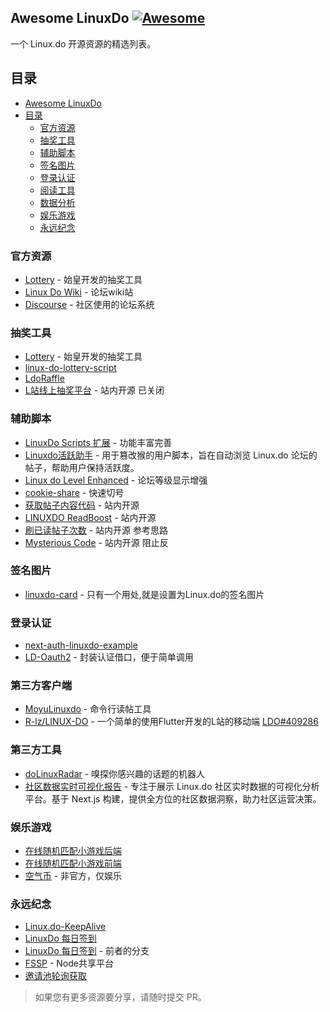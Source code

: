## Awesome LinuxDo [![Awesome](https://cdn.rawgit.com/sindresorhus/awesome/d7305f38d29fed78fa85652e3a63e154dd8e8829/media/badge.svg)](https://github.com/sindresorhus/awesome)

一个 Linux.do 开源资源的精选列表。

## 目录

- [Awesome LinuxDo ](#awesome-linuxdo-)
- [目录](#目录)
  - [官方资源](#官方资源)
  - [抽奖工具](#抽奖工具)
  - [辅助脚本](#辅助脚本)
  - [签名图片](#签名图片)
  - [登录认证](#登录认证)
  - [阅读工具](#阅读工具)
  - [数据分析](#数据分析)
  - [娱乐游戏](#娱乐游戏)
  - [永远纪念](#永远纪念)

### 官方资源

- [Lottery](https://github.com/linux-do/lottery) - 始皇开发的抽奖工具
- [Linux Do Wiki](https://github.com/Chenyme/Linux-Do-Wiki) - 论坛wiki站
- [Discourse](https://github.com/discourse/discourse) - 社区使用的论坛系统
### 抽奖工具
- [Lottery](https://github.com/linux-do/lottery) - 始皇开发的抽奖工具
- [linux-do-lottery-script](https://github.com/Adonis142857/linux-do-lottery-script)
- [LdoRaffle](https://github.com/WishMelz/LdoRaffle)
- [L站线上抽奖平台](https://linux.do/t/topic/269905) - 站内开源 已关闭

### 辅助脚本

- [LinuxDo Scripts 扩展](https://github.com/dlzmoe/linuxdo-scripts) - 功能丰富完善
- [Linuxdo活跃助手](https://github.com/Yantesoft/LinuxdoAssistant) - 用于篡改猴的用户脚本，旨在自动浏览 Linux.do 论坛的帖子，帮助用户保持活跃度。
- [Linux do Level Enhanced](https://linux.do/t/topic/29483/1) - 论坛等级显示增强
- [cookie-share](https://github.com/fangyuan99/cookie-share) - 快速切号
- [获取帖子内容代码](https://linux.do/t/topic/238634/1) - 站内开源
- [LINUXDO ReadBoost](https://linux.do/t/topic/283062) - 站内开源
- [刷已读帖子次数](https://linux.do/t/topic/205399) - 站内开源 参考思路
- [Mysterious Code](https://linux.do/t/topic/305864) - 站内开源 阻止反

### 签名图片

- [linuxdo-card](https://github.com/zjkal/linuxdo-card) - 只有一个用处,就是设置为Linux.do的签名图片

### 登录认证

- [next-auth-linuxdo-example](https://github.com/voidmozx/next-auth-linuxdo-example)
- [LD-Oauth2](https://github.com/youwen21/ld-oauth2) - 封装认证借口，便于简单调用


### 第三方客户端

- [MoyuLinuxdo](https://github.com/sbdelse/MoyuLinuxdo) - 命令行读帖工具
- [R-lz/LINUX-DO](https://github.com/R-lz/LINUX-DO) - 一个简单的使用Flutter开发的L站的移动端 [LDO#409286](https://linux.do/t/topic/409286)

### 第三方工具

- [doLinuxRadar](https://github.com/yym68686/doLinuxRadar) - 嗅探你感兴趣的话题的机器人
- [社区数据实时可视化报告](https://github.com/wincatcher/linuxdo.visualized.fun) - 专注于展示 Linux.do 社区实时数据的可视化分析平台。基于 Next.js 构建，提供全方位的社区数据洞察，助力社区运营决策。

### 娱乐游戏

- [在线随机匹配小游戏后端](https://github.com/lxk1066/linuxdo_mini_games)
- [在线随机匹配小游戏前端](https://github.com/lxk1066/LinuxDoMiniGame)
- [空气币](https://github.com/14790897/ldo_coin) - 非官方，仅娱乐

### 永远纪念
- [Linux.do-KeepAlive](https://github.com/WowYiJiu/Linux.do-KeepAlive)
- [LinuxDo 每日签到](https://github.com/doveppp/linuxdo-checkin)
- [LinuxDo 每日签到](https://github.com/xchenya/linux.do) - 前者的分支
- [FSSP](https://github.com/bywenshu/FSSP) - Node共享平台
- [邀请池轮询获取](https://github.com/MoreBugOfDog/LinuxDo-Invitatio-Link-Get-Reminder)

> 如果您有更多资源要分享，请随时提交 PR。

